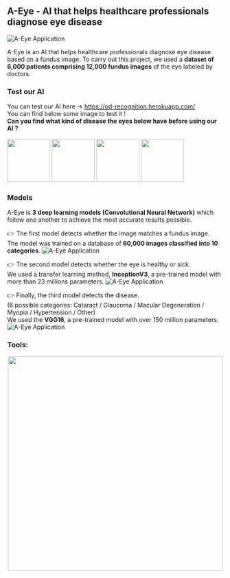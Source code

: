 ## A-Eye - AI that helps healthcare professionals diagnose eye disease

![A-Eye Application](https://www.tdumartin.com/img/A-Eye_WebDesign.png)

A-Eye is an AI that helps healthcare professionals diagnose eye disease based on a fundus image.
To carry out this project, we used a **dataset of 6,000 patients comprising 12,000 fundus images** of the eye labeled by doctors.
<br>

### Test our AI
You can test our AI here -> https://od-recognition.herokuapp.com/ <br>
You can find below some image to test it !<br>
**Can you find what kind of disease the eyes below have before using our AI ?** <br><br>
<img src="https://www.tdumartin.com/img/A-Eye_not_fundus.jpg" width="100" height="100">
<img src="https://www.tdumartin.com/img/A-Eye_N.jpg" width="100" height="100">
<img src="https://www.tdumartin.com/img/A-Eye_M.jpg" width="100" height="100">
<img src="https://www.tdumartin.com/img/A-Eye_C.jpg" width="100" height="100">

### Models
A-Eye is **3 deep learning models (Convolutional Neural Network)** which follow one another to achieve the most accurate results possible.

👉 The first model detects whether the image matches a fundus image.<br>
The model was trained on a database of **60,000 images classified into 10 categories**.
![A-Eye Application](https://www.tdumartin.com/img/A-Eye_Webdesign_W.png)

👉 The second model detects whether the eye is healthy or sick.<br>
We used a transfer learning method, **InceptionV3**, a pre-trained model with more than 23 millions parameters.
![A-Eye Application](https://www.tdumartin.com/img/A-Eye_Webdesign_N.png)

👉 Finally, the third model detects the disease.<br> (6 possible categories: Cataract / Glaucoma / Macular Degeneration / Myopia / Hypertension / Other)<br>
We used the **VGG16**, a pre-trained model with over 150 million parameters.
![A-Eye Application](https://www.tdumartin.com/img/A-Eye_Webdesign_D.png)
<br>

### Tools:
<p align="center">
  <img src="https://www.tdumartin.com/img/A-Eye_tools.png" data-canonical-src="https://www.tdumartin.com/img/A-Eye_tools.png" width="500" />
</p>
